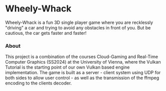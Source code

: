 # Wheely-Whack

Wheely-Whack is a fun 3D single player game where you are recklessly "driving" a car and trying to avoid any obstacles in front of you.
But be cautious, the car gets faster and faster!

### About
This project is a combination of the courses Cloud-Gaming and Real-Time Computer Graphics (SS2024) at the University of Vienna, where the Vulkan Tutorial is the starting point of our own Vulkan based engine implementation. The game is built as a server - client system using UDP for both sides to allow user control - as well as the transmission of the ffmpeg encoding to the clients decoder.